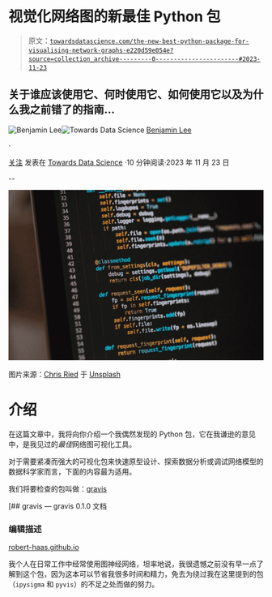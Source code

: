 # 视觉化网络图的新最佳 Python 包

> 原文：[`towardsdatascience.com/the-new-best-python-package-for-visualising-network-graphs-e220d59e054e?source=collection_archive---------0-----------------------#2023-11-23`](https://towardsdatascience.com/the-new-best-python-package-for-visualising-network-graphs-e220d59e054e?source=collection_archive---------0-----------------------#2023-11-23)

## 关于谁应该使用它、何时使用它、如何使用它以及为什么我之前错了的指南…

[](https://medium.com/@bl3e967?source=post_page-----e220d59e054e--------------------------------)![Benjamin Lee](https://medium.com/@bl3e967?source=post_page-----e220d59e054e--------------------------------)[](https://towardsdatascience.com/?source=post_page-----e220d59e054e--------------------------------)![Towards Data Science](https://towardsdatascience.com/?source=post_page-----e220d59e054e--------------------------------) [Benjamin Lee](https://medium.com/@bl3e967?source=post_page-----e220d59e054e--------------------------------)

·

[关注](https://medium.com/m/signin?actionUrl=https%3A%2F%2Fmedium.com%2F_%2Fsubscribe%2Fuser%2F4d3d41f467d1&operation=register&redirect=https%3A%2F%2Ftowardsdatascience.com%2Fthe-new-best-python-package-for-visualising-network-graphs-e220d59e054e&user=Benjamin+Lee&userId=4d3d41f467d1&source=post_page-4d3d41f467d1----e220d59e054e---------------------post_header-----------) 发表在 [Towards Data Science](https://towardsdatascience.com/?source=post_page-----e220d59e054e--------------------------------) ·10 分钟阅读·2023 年 11 月 23 日[](https://medium.com/m/signin?actionUrl=https%3A%2F%2Fmedium.com%2F_%2Fvote%2Ftowards-data-science%2Fe220d59e054e&operation=register&redirect=https%3A%2F%2Ftowardsdatascience.com%2Fthe-new-best-python-package-for-visualising-network-graphs-e220d59e054e&user=Benjamin+Lee&userId=4d3d41f467d1&source=-----e220d59e054e---------------------clap_footer-----------)

--

[](https://medium.com/m/signin?actionUrl=https%3A%2F%2Fmedium.com%2F_%2Fbookmark%2Fp%2Fe220d59e054e&operation=register&redirect=https%3A%2F%2Ftowardsdatascience.com%2Fthe-new-best-python-package-for-visualising-network-graphs-e220d59e054e&source=-----e220d59e054e---------------------bookmark_footer-----------)![](img/777d06e439c1fcdd3bf93623df5bf919.png)

图片来源：[Chris Ried](https://unsplash.com/@cdr6934?utm_source=medium&utm_medium=referral) 于 [Unsplash](https://unsplash.com/?utm_source=medium&utm_medium=referral)

# 介绍

在这篇文章中，我将向你介绍一个我偶然发现的 Python 包，它在我谦逊的意见中，是我见过的*最佳*网络图可视化工具。

对于需要紧凑而强大的可视化包来快速原型设计、探索数据分析或调试网络模型的数据科学家而言，下面的内容最为适用。

我们将要检查的包叫做：[gravis](https://robert-haas.github.io/gravis-docs/)

[](https://robert-haas.github.io/gravis-docs/?source=post_page-----e220d59e054e--------------------------------) [## gravis — gravis 0.1.0 文档

### 编辑描述

[robert-haas.github.io](https://robert-haas.github.io/gravis-docs/?source=post_page-----e220d59e054e--------------------------------)

我个人在日常工作中经常使用图神经网络，坦率地说，我很遗憾之前没有早一点了解到这个包，因为这本可以节省我很多时间和精力，免去为绕过我在这里提到的包（`ipysigma` 和 `pyvis`）的不足之处而做的努力。
